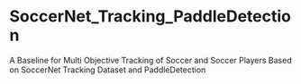 # SoccerNet_Tracking_PaddleDetection
A Baseline for Multi Objective Tracking of Soccer and Soccer Players Based on SoccerNet Tracking Dataset and PaddleDetection
